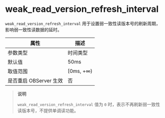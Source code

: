 weak_read_version_refresh_interval
=======================================================

`weak_read_version_refresh_interval` 用于设置弱一致性读版本号的刷新周期，影响弱一致性读数据的延时。

|      **属性**      |   **描述**   |
|------------------|------------|
| 参数类型             | 时间类型       |
| 默认值              | 50ms       |
| 取值范围             | \[0ms, +∞) |
| 是否重启 OBServer 生效 | 否          |

> **说明**
>
> `weak_read_version_refresh_interval` 值为 `0` 时，表示不再刷新弱一致性读版本号，不提供单调读功能。
